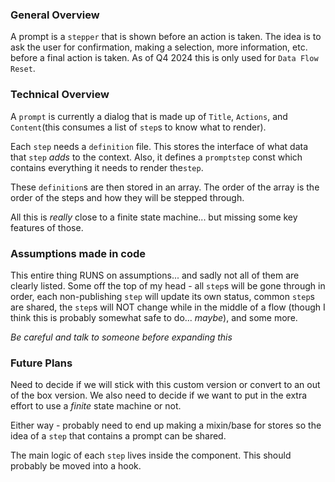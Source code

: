 ### General Overview

A prompt is a `stepper` that is shown before an action is taken. The idea is to ask the user for confirmation, making a selection, more information, etc. before a final action is taken. As of Q4 2024 this is only used for `Data Flow Reset`.

### Technical Overview

A `prompt` is currently a dialog that is made up of `Title`, `Actions`, and `Content`(this consumes a list of `step`s to know what to render).

Each `step` needs a `definition` file. This stores the interface of what data that `step` _adds_ to the context. Also, it defines a `promptstep` const which contains everything it needs to render the`step`.

These `definition`s are then stored in an array. The order of the array is the order of the steps and how they will be stepped through.

All this is _really_ close to a finite state machine... but missing some key features of those.

### Assumptions made in code

This entire thing RUNS on assumptions... and sadly not all of them are clearly listed. Some off the top of my head - all `step`s will be gone through in order, each non-publishing `step` will update its own status, common `step`s are shared, the `step`s will NOT change while in the middle of a flow (though I think this is probably somewhat safe to do... _maybe_), and some more.

_Be careful and talk to someone before expanding this_

### Future Plans

Need to decide if we will stick with this custom version or convert to an out of the box version. We also need to decide if we want to put in the extra effort to use a _finite_ state machine or not.

Either way - probably need to end up making a mixin/base for stores so the idea of a `step` that contains a prompt can be shared.

The main logic of each `step` lives inside the component. This should probably be moved into a hook.
